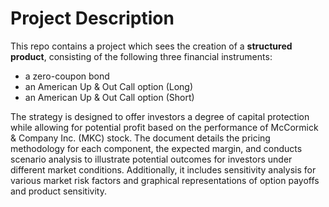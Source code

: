 # Project Description

This repo contains a project which sees the creation of a **structured product**, consisting of the following three financial instruments:

* a zero-coupon bond
* an American Up & Out Call option (Long) 
* an American Up & Out Call option (Short)

The strategy is designed to offer investors a degree of capital protection while allowing for potential profit based on the performance of McCormick & Company Inc. (MKC) stock. The document details the pricing methodology for each component, the expected margin, and conducts scenario analysis to illustrate potential outcomes for investors under different market conditions. Additionally, it includes sensitivity analysis for various market risk factors and graphical representations of option payoffs and product sensitivity.